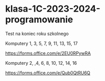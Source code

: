 # klasa-1C-2023-2024-programowanie

Test na koniec roku szkolnego

Komputery 1, 3, 5, 7, 9, 11, 13, 15, 17

https://forms.office.com/e/2EU0RPywRA

Komputery 2, ,4, 6, 8, 10, 12, 14, 16

https://forms.office.com/e/Qub0QtRU6Q
